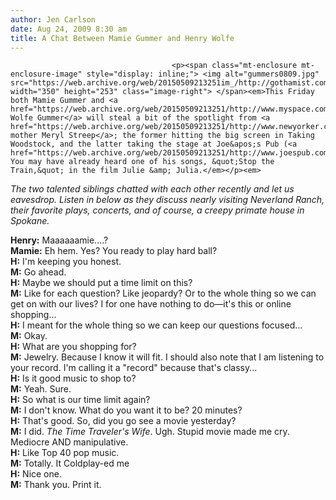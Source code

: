 ```yaml
---
author: Jen Carlson
date: Aug 24, 2009 8:30 am
title: A Chat Between Mamie Gummer and Henry Wolfe
---
```


	
										<p><span class="mt-enclosure mt-enclosure-image" style="display: inline;"> <img alt="gummers0809.jpg" src="https://web.archive.org/web/20150509213251im_/http://gothamist.com/attachments/arts_jen/gummers0809.jpg" width="350" height="253" class="image-right"> </span><em>This Friday both Mamie Gummer and <a href="https://web.archive.org/web/20150509213251/http://www.myspace.com/henrywolfemusic">Henry Wolfe Gummer</a> will steal a bit of the spotlight from <a href="https://web.archive.org/web/20150509213251/http://www.newyorker.com/talk/2009/08/24/090824ta_talk_schulman">their mother Meryl Streep</a>; the former hitting the big screen in Taking Woodstock, and the latter taking the stage at Joe&apos;s Pub (<a href="https://web.archive.org/web/20150509213251/http://www.joespub.com/component/option,com_shows/task,view/Itemid,40/id,4708">tickets</a>). You may have already heard one of his songs, &quot;Stop the Train,&quot; in the film Julie &amp; Julia.</em></p><em>

</em><p><em>The two talented siblings chatted with each other recently and let us eavesdrop. Listen in below as they discuss nearly visiting Neverland Ranch, their favorite plays, concerts, and of course, a creepy primate house in Spokane.</em></p>

<p><strong>Henry:</strong> Maaaaaamie....?<br>
<strong>Mamie:</strong>  Eh hem. Yes? You ready to play hard ball?<br>
<strong>H:</strong> I&apos;m keeping you honest.<br>
<strong>M:</strong> Go ahead.<br>
<strong>H:</strong> Maybe we should put a time limit on this?<br>
<strong>M:</strong> Like for each question? Like jeopardy? Or to the whole thing so we can get on with our lives? I for one have nothing to do&#x2014;it&apos;s this or online shopping...<br>
<strong>H:</strong> I meant for the whole thing so we can keep our questions focused...<br>
<strong>M:</strong> Okay.<br>
<strong>H:</strong> What are you shopping for?<br>
<strong>M:</strong> Jewelry. Because I know it will fit. I should also note that I am listening to your record. I&apos;m calling it a &quot;record&quot; because that&apos;s classy...<br>
<strong>H:</strong> Is it good music to shop to?<br>
<strong>M:</strong> Yeah. Sure.<br>
<strong>H:</strong> So what is our time limit again?<br>
<strong>M:</strong> I don&apos;t know. What do you want it to be? 20 minutes?<br>
<strong>H:</strong> That&apos;s good. So, did you go see a movie yesterday?<br>
<strong>M:</strong> I did. <em>The Time Traveler&apos;s Wife</em>. Ugh. Stupid movie made me cry. Mediocre AND manipulative.<br>
<strong>H:</strong> Like Top 40 pop music.<br>
<strong>M:</strong> Totally. It Coldplay-ed me<br>
<strong>H:</strong> Nice one.<br>
<strong>M:</strong> Thank you. Print it.</p>					
										
									
				
